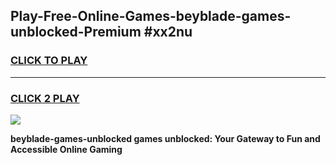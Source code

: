 
## Play-Free-Online-Games-beyblade-games-unblocked-Premium #xx2nu
<h3>
<a href="https://premium.freeplayer.one?title=beyblade-games-unblocked&ref=8M">CLICK TO PLAY</a></h3>
<hr>

<h3>
<a href="https://premium.freeplayer.one?title=beyblade-games-unblocked&ref=8M">CLICK 2 PLAY</a>
  
</h3>

<a href="https://premium.freeplayer.one?title=beyblade-games-unblocked&ref=8M"><img src="https://clearcache.store/games.png"></a>


**beyblade-games-unblocked games unblocked: Your Gateway to Fun and Accessible Online Gaming**
